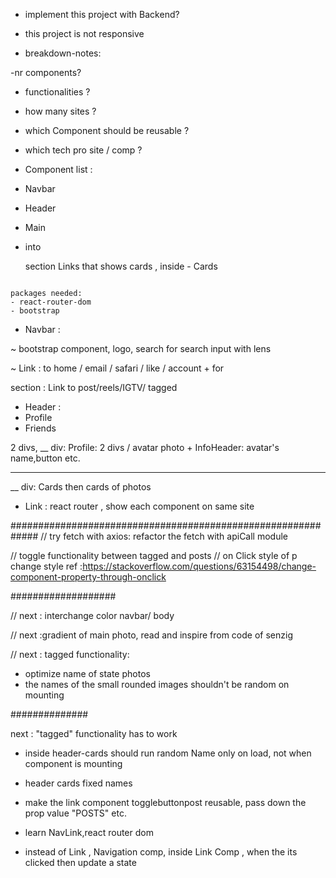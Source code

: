 - implement this project with Backend?
- this project is not responsive

- breakdown-notes:

-nr components?

- functionalities ?
- how many sites ?
- which Component should be reusable ?

- which tech pro site / comp ?

- Component list :

- Navbar
- Header
- Main
- into <main> section Links that shows cards , inside - Cards

```

packages needed:
- react-router-dom
- bootstrap

```

- Navbar :

~ bootstrap component, logo, search for search input with lens

~ Link : to home / email / safari / like / account + for <main> section : Link to post/reels/IGTV/ tagged

- Header :
- Profile
- Friends

2 divs,
\_\_ div: Profile: 2 divs / avatar photo + InfoHeader: avatar's name,button etc.

---

\_\_ div: Cards then cards of photos

- Link : react router , show each component on same site

#############################################################
// try fetch with axios: refactor the fetch with apiCall module

// toggle functionality between tagged and posts
// on Click style of p change style ref :https://stackoverflow.com/questions/63154498/change-component-property-through-onclick

###################

// next : interchange color navbar/ body

// next :gradient of main photo, read and inspire from code of senzig

// next : tagged functionality:

- optimize name of state photos
- the names of the small rounded images shouldn't be random on mounting

##############

next : "tagged" functionality has to work

- inside header-cards should run random Name only on load, not when component is mounting
- header cards fixed names
- make the link component togglebuttonpost reusable, pass down the prop value "POSTS" etc.

- learn NavLink,react router dom

- instead of Link , Navigation comp, inside Link Comp , when the its clicked then update a state
